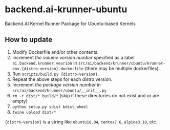 # backend.ai-krunner-ubuntu
Backend.AI Kernel Runner Package for Ubuntu-based Kernels

## How to update

1. Modify Dockerfile and/or other contents.
2. Increment *the volume version number* specified as a label `ai.backend.krunner.vesrion`
   in `src/ai/backend/krunner/ubuntu/krunner-env.{distro-version}.dockerfile`
   (there may be multiple dockerfiles).
3. Run `scripts/build.py {distro-version}`.
4. Repeat the above steps for each distro version.
5. Increment *the package version number* in `src/ai/backend/krunner/ubuntu/__init__.py`
6. `rm -r dist/* build/*` (skip if these directories do not exist and or are empty)
7. `python setup.py sdist bdist_wheel`
8. `twine upload dist/*`

`{distro-version}` is a string like `ubuntu18.04`, `centos7.6`, `alpine3.10`, etc.
